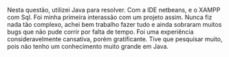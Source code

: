 Nesta questão, utilizei Java para resolver. Com a IDE netbeans, e o XAMPP com Sql.
Foi minha primeira interassão com um projeto assim. Nunca fiz nada tão complexo, achei bem trabalho fazer tudo e ainda sobraram muitos bugs
que não pude corrir por falta de tempo. Foi uma experiência consideravelmente cansativa, porém gratificante.
Tive que pesquisar muito, pois não tenho um conhecimento muito grande em Java.
